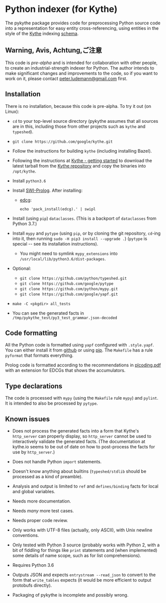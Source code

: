 # Python indexer (for Kythe)

The pykythe package provides code for preprocessing Python source code
into a representation for easy entity cross-referencing, using
entities in the style of the [Kythe](http://kythe.io) indexing
[schema](http://kythe.io/schema).

## Warning, Avis, Achtung,ご注意

This code is *pre-alpha* and is intended for collaboration with other
people, to create an industrial-strength indexer for Python. The
author intends to make significant changes and improvements to the
code, so if you want to work on it, please contact
<peter.ludemann@gmail.com> first.

## Installation

There is no installation, because this code is pre-alpha. To try it
out (on Linux):

* `cd` to your top-level source directory (pykythe assumes that all
  sources are in this, including those from other projects such as `kythe`
  and `typeshed`).

* `git clone https://github.com/google/kythe.git`

* Follow the instructions for building `kythe` (including installing Bazel).

* Following the instructions at
  [Kythe - getting started](https://github.com/google/kythe#getting-started )
  to download the latest tarball from the
  [Kythe repository](https://github.com/google/kythe/releases) and copy the binaries
  into `/opt/kythe`.

* Install `python3.6`

* Install [SWI-Prolog](http://www.swi-prolog.org/download/stable). After installing:

  * [edcg](https://github.com/mndrix/edcg):
    ```
    echo 'pack_install(edcg).' | swipl
    ```

* Install (using `pip`) `dataclasses`. (This is a backport
  of `dataclasses` from Python 3.7.)

* Install `mypy` and `pytype` (using `pip`, or by cloning the git
  repository, `cd`-ing into it, then running `sudo -H pip3 install
  --upgrade .`) (`pytype` is special -- see its installation
  instructions).
  * You might need to symlink `mypy_extensions` into
    `/usr/local/lib/python3.6/dist-packages`.

* Optional:

	* `git clone https://github.com/python/typeshed.git`
	* `git clone https://github.com/google/pytype`
	* `git clone https://github.com/python/mypy.git`
	* `git clone https://github.com/google/yapf.git`

* `make -C <pkgdir> all_tests`

* You can see the generated facts in `/tmp/pykythe_test/py3_test_grammar.json-decoded`

## Code formatting

All the Python code is formatted using `yapf` configured with `.style.yapf`.
You can either install it from [github](https://github.com/google/yapf)
or using [pip](https://pypi.python.org/pypi/yapf).
The `Makefile` has a rule `pyformat` that formats everything.

Prolog code is formatted according to the recommendations in
[plcoding.pdf](http://www.covingtoninnovations.com/mc/plcoding.pdf)
with an extension for EDCGs that shows the accumulators.

## Type declarations

The code is processed with `mypy` (using the `Makefile` rule `mypy`) and
`pylint`. It is intended to also be processed by `pytype`.


## Known issues

* Does not process the generated facts into a form that Kythe's `http_server`
  can properly display, so `http_server` cannot be used to interactively
  validate the generated facts. (The documentation at kythe.io seems to be
  out of date on how to post-process the facts for use by `http_server`.)

* Does not handle Python `import` statements.

* Doesn't know anything about builtins (`typeshed/stdlib` should be
  processed as a kind of preamble).

* Analysis and output is limited to `ref` and `defines/binding` facts
  for local and global variables.

* Needs more documentation.

* Needs *many* more test cases.

* Needs proper code review.

* Only works with UTF-8 files (actually, only ASCII), with Unix
  newline conventions.

* Only tested with Python 3 source (probably works with Python 2, with
  a bit of fiddling for things like `print` statements and (when
  implemented) some details of name scope, such as for list
  comprehensions).

* Requires Python 3.6

* Outputs JSON and expects `entrystream --read_json` to convert to the
  form that `write_tables` expects (it would be more efficient to
  output protobufs directly).

* Packaging of pykythe is incomplete and possibly wrong.
